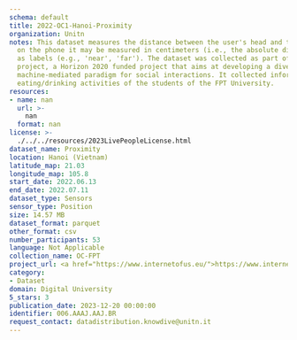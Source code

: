```yaml
---
schema: default
title: 2022-OC1-Hanoi-Proximity
organization: Unitn
notes: This dataset measures the distance between the user's head and the phone, depending
  on the phone it may be measured in centimeters (i.e., the absolute distance) or
  as labels (e.g., 'near', 'far'). The dataset was collected as part of the WeNet
  project, a Horizon 2020 funded project that aims at developing a diversity-aware,
  machine-mediated paradigm for social interactions. It collected information on the
  eating/drinking activities of the students of the FPT University.
resources:
- name: nan
  url: >-
    nan
  format: nan
license: >-
  ./../../resources/2023LivePeopleLicense.html
dataset_name: Proximity
location: Hanoi (Vietnam)
latitude_map: 21.03
longitude_map: 105.8
start_date: 2022.06.13
end_date: 2022.07.11
dataset_type: Sensors
sensor_type: Position
size: 14.57 MB
dataset_format: parquet
other_format: csv
number_participants: 53
language: Not Applicable
collection_name: OC-FPT
project_url: <a href="https://www.internetofus.eu/">https://www.internetofus.eu/</a>
category:
- Dataset
domain: Digital University
5_stars: 3
publication_date: 2023-12-20 00:00:00
identifier: 006.AAAJ.AAJ.BR
request_contact: datadistribution.knowdive@unitn.it
---
```

